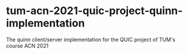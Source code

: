 # tum-acn-2021-quic-project-quinn-implementation
The quinn client/server implementation for the QUIC project of TUM's course ACN 2021

